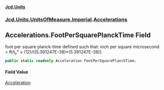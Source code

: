 #### [Jcd.Units](index.md 'index')

### [Jcd.Units.UnitsOfMeasure.Imperial](Jcd.Units.UnitsOfMeasure.Imperial.md 'Jcd.Units.UnitsOfMeasure.Imperial').[Accelerations](Accelerations.md 'Jcd.Units.UnitsOfMeasure.Imperial.Accelerations')

## Accelerations.FootPerSquarePlanckTime Field

foot per square planck-time defined such that: inch per square microsecond = ft/tₚ² ×
(12)/((5.391247E-38)*(5.391247E-38)).

```csharp
public static readonly Acceleration FootPerSquarePlanckTime;
```

#### Field Value

[Acceleration](Acceleration.md 'Jcd.Units.UnitTypes.Acceleration')